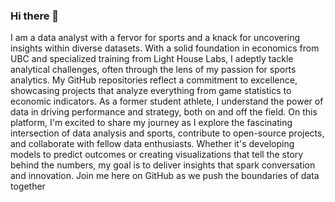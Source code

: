 ### Hi there 👋

I am a data analyst with a fervor for sports and a knack for uncovering insights within diverse datasets. With a solid foundation in economics from UBC and specialized training from Light House Labs, I adeptly tackle analytical challenges, often through the lens of my passion for sports analytics. My GitHub repositories reflect a commitment to excellence, showcasing projects that analyze everything from game statistics to economic indicators. As a former student athlete, I understand the power of data in driving performance and strategy, both on and off the field. On this platform, I'm excited to share my journey as I explore the fascinating intersection of data analysis and sports, contribute to open-source projects, and collaborate with fellow data enthusiasts. Whether it's developing models to predict outcomes or creating visualizations that tell the story behind the numbers, my goal is to deliver insights that spark conversation and innovation. Join me here on GitHub as we push the boundaries of data together

